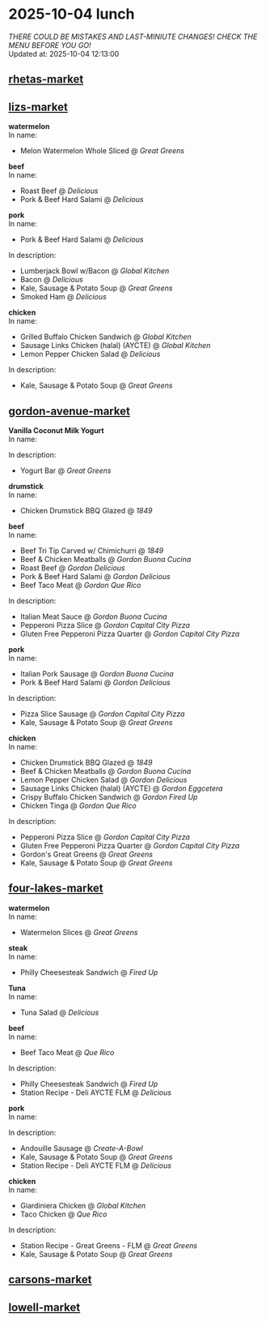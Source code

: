 # 2025-10-04 lunch  
*THERE COULD BE MISTAKES AND LAST-MINIUTE CHANGES! CHECK THE MENU BEFORE YOU GO!*  
Updated at: 2025-10-04 12:13:00  
## [rhetas-market](https://wisc-housingdining.nutrislice.com/menu/rhetas-market/lunch/2025-10-04)  
## [lizs-market](https://wisc-housingdining.nutrislice.com/menu/lizs-market/lunch/2025-10-04)  
**watermelon**  
In name:   
 - Melon Watermelon Whole Sliced @ *Great Greens*  
  
**beef**  
In name:   
 - Roast Beef @ *Delicious*  
 - Pork & Beef Hard Salami @ *Delicious*  
  
**pork**  
In name:   
 - Pork & Beef Hard Salami @ *Delicious*  
  
In description:   
 - Lumberjack Bowl w/Bacon @ *Global Kitchen*  
 - Bacon @ *Delicious*  
 - Kale, Sausage & Potato Soup @ *Great Greens*  
 - Smoked Ham @ *Delicious*  
  
**chicken**  
In name:   
 - Grilled Buffalo Chicken Sandwich @ *Global Kitchen*  
 - Sausage Links Chicken (halal) (AYCTE) @ *Global Kitchen*  
 - Lemon Pepper Chicken Salad @ *Delicious*  
  
In description:   
 - Kale, Sausage & Potato Soup @ *Great Greens*  
  
## [gordon-avenue-market](https://wisc-housingdining.nutrislice.com/menu/gordon-avenue-market/lunch/2025-10-04)  
**Vanilla Coconut Milk Yogurt**  
In name:   
  
In description:   
 - Yogurt Bar @ *Great Greens*  
  
**drumstick**  
In name:   
 - Chicken Drumstick BBQ Glazed @ *1849*  
  
**beef**  
In name:   
 - Beef Tri Tip Carved w/ Chimichurri @ *1849*  
 - Beef & Chicken Meatballs @ *Gordon Buona Cucina*  
 - Roast Beef @ *Gordon Delicious*  
 - Pork & Beef Hard Salami @ *Gordon Delicious*  
 - Beef Taco Meat @ *Gordon Que Rico*  
  
In description:   
 - Italian Meat Sauce @ *Gordon Buona Cucina*  
 - Pepperoni Pizza Slice @ *Gordon Capital City Pizza*  
 - Gluten Free Pepperoni Pizza Quarter @ *Gordon Capital City Pizza*  
  
**pork**  
In name:   
 - Italian Pork Sausage @ *Gordon Buona Cucina*  
 - Pork & Beef Hard Salami @ *Gordon Delicious*  
  
In description:   
 - Pizza Slice Sausage @ *Gordon Capital City Pizza*  
 - Kale, Sausage & Potato Soup @ *Great Greens*  
  
**chicken**  
In name:   
 - Chicken Drumstick BBQ Glazed @ *1849*  
 - Beef & Chicken Meatballs @ *Gordon Buona Cucina*  
 - Lemon Pepper Chicken Salad @ *Gordon Delicious*  
 - Sausage Links Chicken (halal) (AYCTE) @ *Gordon Eggcetera*  
 - Crispy Buffalo Chicken Sandwich @ *Gordon Fired Up*  
 - Chicken Tinga @ *Gordon Que Rico*  
  
In description:   
 - Pepperoni Pizza Slice @ *Gordon Capital City Pizza*  
 - Gluten Free Pepperoni Pizza Quarter @ *Gordon Capital City Pizza*  
 - Gordon's Great Greens @ *Great Greens*  
 - Kale, Sausage & Potato Soup @ *Great Greens*  
  
## [four-lakes-market](https://wisc-housingdining.nutrislice.com/menu/four-lakes-market/lunch/2025-10-04)  
**watermelon**  
In name:   
 - Watermelon Slices @ *Great Greens*  
  
**steak**  
In name:   
 - Philly Cheesesteak Sandwich @ *Fired Up*  
  
**Tuna**  
In name:   
 - Tuna Salad @ *Delicious*  
  
**beef**  
In name:   
 - Beef Taco Meat @ *Que Rico*  
  
In description:   
 - Philly Cheesesteak Sandwich @ *Fired Up*  
 - Station Recipe - Deli  AYCTE FLM @ *Delicious*  
  
**pork**  
In name:   
  
In description:   
 - Andouille Sausage @ *Create-A-Bowl*  
 - Kale, Sausage & Potato Soup @ *Great Greens*  
 - Station Recipe - Deli  AYCTE FLM @ *Delicious*  
  
**chicken**  
In name:   
 - Giardiniera Chicken @ *Global Kitchen*  
 - Taco Chicken @ *Que Rico*  
  
In description:   
 - Station Recipe - Great Greens - FLM @ *Great Greens*  
 - Kale, Sausage & Potato Soup @ *Great Greens*  
  
## [carsons-market](https://wisc-housingdining.nutrislice.com/menu/carsons-market/lunch/2025-10-04)  
## [lowell-market](https://wisc-housingdining.nutrislice.com/menu/lowell-market/lunch/2025-10-04)  
  
